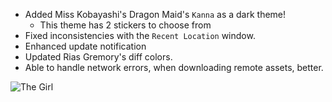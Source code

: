 - Added Miss Kobayashi's Dragon Maid's `Kanna` as a dark theme!
    - This theme has 2 stickers to choose from
- Fixed inconsistencies with the `Recent Location` window.
- Enhanced update notification
- Updated Rias Gremory's diff colors.
- Able to handle network errors, when downloading remote assets, better.

![The Girl](https://doki.assets.unthrottled.io/misc/v10_girl.png?version=1)